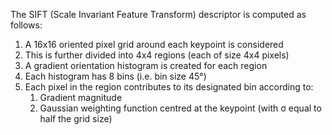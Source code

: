 The SIFT (Scale Invariant Feature Transform) descriptor is computed as follows:  
1) A 16x16 oriented pixel grid around each keypoint is considered
2) This is further divided into 4x4 regions (each of size 4x4 pixels)
3) A gradient orientation histogram is created for each region
4) Each histogram has 8 bins (i.e. bin size 45°)
5) Each pixel in the region contributes to its designated bin according to:
	1) Gradient magnitude  
	2) Gaussian weighting function centred at the keypoint (with σ equal to half the grid size)